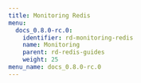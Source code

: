 ```yaml
---
title: Monitoring Redis
menu:
  docs_0.8.0-rc.0:
    identifier: rd-monitoring-redis
    name: Monitoring
    parent: rd-redis-guides
    weight: 25
menu_name: docs_0.8.0-rc.0
---
```


